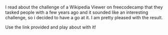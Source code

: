 I read about the challenge of a Wikipedia Viewer on freecodecamp that they tasked people with a few years ago and it sounded like an interesting challenge, 
so i decided to have a go at it. I am pretty pleased with the result.

Use the link provided and play about with it!
